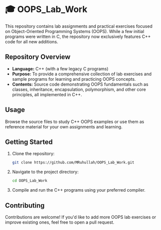  # 🎓  OOPS_Lab_Work

This repository contains lab assignments and practical exercises focused on Object-Oriented Programming Systems (OOPS). While a few initial programs were written in C, the repository now exclusively features C++ code for all new additions.

## Repository Overview

- **Language:** C++ (with a few legacy C programs)
- **Purpose:** To provide a comprehensive collection of lab exercises and sample programs for learning and practicing OOPS concepts.
- **Contents:** Source code demonstrating OOPS fundamentals such as classes, inheritance, encapsulation, polymorphism, and other core principles, all implemented in C++.

## Usage

Browse the source files to study C++ OOPS examples or use them as reference material for your own assignments and learning.

## Getting Started

1. Clone the repository:
   ```bash
   git clone https://github.com/MRuhullah/OOPS_Lab_Work.git
   ```
2. Navigate to the project directory:
   ```bash
   cd OOPS_Lab_Work
   ```
3. Compile and run the C++ programs using your preferred compiler.

## Contributing

Contributions are welcome! If you'd like to add more OOPS lab exercises or improve existing ones, feel free to open a pull request.

 

 